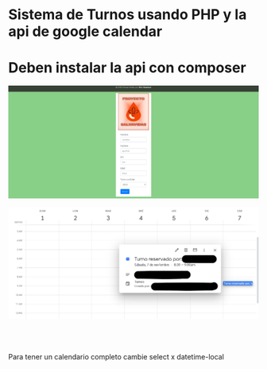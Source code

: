 # Sistema de Turnos usando PHP y la api de google calendar
# Deben instalar la api con composer

![](AppCalendar.PNG)

![](turnoCalendar.PNG)

<br><br><br>
Para tener un calendario completo cambie select x datetime-local
